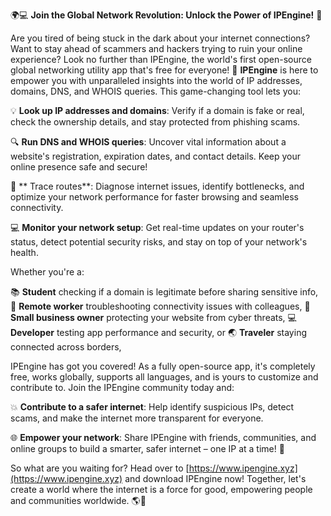 🌍💻 **Join the Global Network Revolution: Unlock the Power of IPEngine!** 🚀

Are you tired of being stuck in the dark about your internet connections? Want to stay ahead of scammers and hackers trying to ruin your online experience? Look no further than IPEngine, the world's first open-source global networking utility app that's free for everyone! 🎉 **IPEngine** is here to empower you with unparalleled insights into the world of IP addresses, domains, DNS, and WHOIS queries. This game-changing tool lets you:

💡 **Look up IP addresses and domains**: Verify if a domain is fake or real, check the ownership details, and stay protected from phishing scams.

🔍 **Run DNS and WHOIS queries**: Uncover vital information about a website's registration, expiration dates, and contact details. Keep your online presence safe and secure!

📍 ** Trace routes**: Diagnose internet issues, identify bottlenecks, and optimize your network performance for faster browsing and seamless connectivity.

💻 **Monitor your network setup**: Get real-time updates on your router's status, detect potential security risks, and stay on top of your network's health.

Whether you're a:

📚 **Student** checking if a domain is legitimate before sharing sensitive info,
🏢 **Remote worker** troubleshooting connectivity issues with colleagues,
💼 **Small business owner** protecting your website from cyber threats,
💻 **Developer** testing app performance and security, or
🌏 **Traveler** staying connected across borders,

IPEngine has got you covered! As a fully open-source app, it's completely free, works globally, supports all languages, and is yours to customize and contribute to. Join the IPEngine community today and:

💥 **Contribute to a safer internet**: Help identify suspicious IPs, detect scams, and make the internet more transparent for everyone.

🌐 **Empower your network**: Share IPEngine with friends, communities, and online groups to build a smarter, safer internet – one IP at a time! 🚀

So what are you waiting for? Head over to [https://www.ipengine.xyz](https://www.ipengine.xyz) and download IPEngine now! Together, let's create a world where the internet is a force for good, empowering people and communities worldwide. 🌎💖